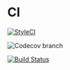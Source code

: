 # CI

[![StyleCI](https://styleci.io/repos/27216826/shield?style=flat)](https://styleci.io/repos/27216826)

![Codecov branch](https://img.shields.io/codecov/c/github/codecov/example-python/master.svg)

[![Build Status](https://img.shields.io/cjcmattsson/ci/master.svg?style=flat)](https://travis-ci.org/cjcmattsson/ci)

